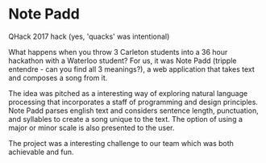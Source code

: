 # Note Padd
QHack 2017 hack (yes, 'quacks' was intentional)

What happens when you throw 3 Carleton students into a 36 hour hackathon with a Waterloo student? For us, it was Note Padd (tripple entendre - can you find all 3 meanings?), a web application that takes text and composes a song from it.

The idea was pitched as a interesting way of exploring natural language processing that incorporates a staff of programming and design principles. Note Padd parses english text and considers sentence length, punctuation, and syllables to create a song unique to the text. The option of using a major or minor scale is also presented to the user.

The project was a interesting challenge to our team which was both achievable and fun.
